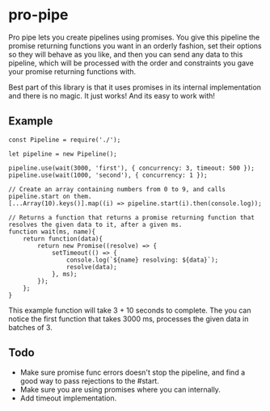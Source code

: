 # pro-pipe
Pro pipe lets you create pipelines using promises. You give this pipeline the promise returning functions you want in an orderly fashion, set their options so they will behave as you like, and then you can send any data to this pipeline, which will be processed with the order and constraints you gave your promise returning functions with.

Best part of this library is that it uses promises in its internal implementation and there is no magic. It just works! And its easy to work with!

## Example
```
const Pipeline = require('./');

let pipeline = new Pipeline();

pipeline.use(wait(3000, 'first'), { concurrency: 3, timeout: 500 });
pipeline.use(wait(1000, 'second'), { concurrency: 1 });

// Create an array containing numbers from 0 to 9, and calls pipeline.start on them.
[...Array(10).keys()].map((i) => pipeline.start(i).then(console.log));

// Returns a function that returns a promise returning function that resolves the given data to it, after a given ms.
function wait(ms, name){
	return function(data){
		return new Promise((resolve) => {
			setTimeout(() => { 
				console.log(`${name} resolving: ${data}`);
				resolve(data); 
			}, ms);
		});
	};
}
```
This example function will take 3 + 10 seconds to complete. The you can notice the first function that takes 3000 ms, processes the given data in batches of 3. 

## Todo
- Make sure promise func errors doesn't stop the pipeline, and find a good way to pass rejections to the #start.
- Make sure you are using promises where you can internally.
- Add timeout implementation.
